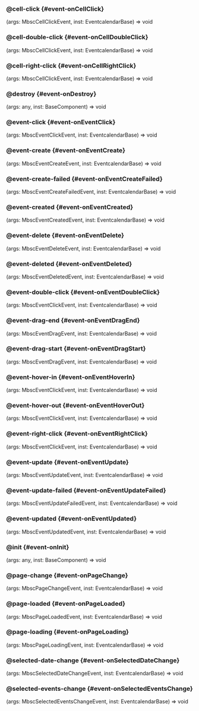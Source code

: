 ### @cell-click {#event-onCellClick}

(args: MbscCellClickEvent, inst: EventcalendarBase) => void



### @cell-double-click {#event-onCellDoubleClick}

(args: MbscCellClickEvent, inst: EventcalendarBase) => void



### @cell-right-click {#event-onCellRightClick}

(args: MbscCellClickEvent, inst: EventcalendarBase) => void



### @destroy {#event-onDestroy}

(args: any, inst: BaseComponent) => void



### @event-click {#event-onEventClick}

(args: MbscEventClickEvent, inst: EventcalendarBase) => void



### @event-create {#event-onEventCreate}

(args: MbscEventCreateEvent, inst: EventcalendarBase) => void



### @event-create-failed {#event-onEventCreateFailed}

(args: MbscEventCreateFailedEvent, inst: EventcalendarBase) => void



### @event-created {#event-onEventCreated}

(args: MbscEventCreatedEvent, inst: EventcalendarBase) => void



### @event-delete {#event-onEventDelete}

(args: MbscEventDeleteEvent, inst: EventcalendarBase) => void



### @event-deleted {#event-onEventDeleted}

(args: MbscEventDeletedEvent, inst: EventcalendarBase) => void



### @event-double-click {#event-onEventDoubleClick}

(args: MbscEventClickEvent, inst: EventcalendarBase) => void



### @event-drag-end {#event-onEventDragEnd}

(args: MbscEventDragEvent, inst: EventcalendarBase) => void



### @event-drag-start {#event-onEventDragStart}

(args: MbscEventDragEvent, inst: EventcalendarBase) => void



### @event-hover-in {#event-onEventHoverIn}

(args: MbscEventClickEvent, inst: EventcalendarBase) => void



### @event-hover-out {#event-onEventHoverOut}

(args: MbscEventClickEvent, inst: EventcalendarBase) => void



### @event-right-click {#event-onEventRightClick}

(args: MbscEventClickEvent, inst: EventcalendarBase) => void



### @event-update {#event-onEventUpdate}

(args: MbscEventUpdateEvent, inst: EventcalendarBase) => void



### @event-update-failed {#event-onEventUpdateFailed}

(args: MbscEventUpdateFailedEvent, inst: EventcalendarBase) => void



### @event-updated {#event-onEventUpdated}

(args: MbscEventUpdatedEvent, inst: EventcalendarBase) => void



### @init {#event-onInit}

(args: any, inst: BaseComponent) => void



### @page-change {#event-onPageChange}

(args: MbscPageChangeEvent, inst: EventcalendarBase) => void



### @page-loaded {#event-onPageLoaded}

(args: MbscPageLoadedEvent, inst: EventcalendarBase) => void



### @page-loading {#event-onPageLoading}

(args: MbscPageLoadingEvent, inst: EventcalendarBase) => void



### @selected-date-change {#event-onSelectedDateChange}

(args: MbscSelectedDateChangeEvent, inst: EventcalendarBase) => void



### @selected-events-change {#event-onSelectedEventsChange}

(args: MbscSelectedEventsChangeEvent, inst: EventcalendarBase) => void



